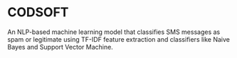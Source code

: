 # CODSOFT
An NLP-based machine learning model that classifies SMS messages as spam or legitimate using TF-IDF feature extraction and classifiers like Naive Bayes and Support Vector Machine.

